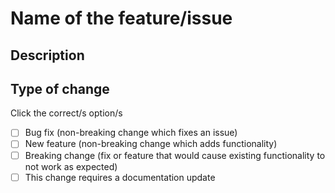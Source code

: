 # Name of the feature/issue

## Description

## Type of change

Click the correct/s option/s

- [ ]  Bug fix (non-breaking change which fixes an issue)
- [ ]  New feature (non-breaking change which adds functionality)
- [ ]  Breaking change (fix or feature that would cause existing functionality to not work as expected)
- [ ]  This change requires a documentation update

